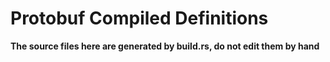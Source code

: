 # Protobuf Compiled Definitions

**The source files here are generated by build.rs, do not edit them by hand**
